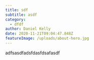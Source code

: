 ```yaml
---
title: sdf
subtitle: asdf
category:
  - dfdf
author: Daniel Kelly
date: 2020-11-21T09:04:47.848Z
featureImage: /uploads/about-hero.jpg
---
```

adfsasdfadsfdasfdsafasdf